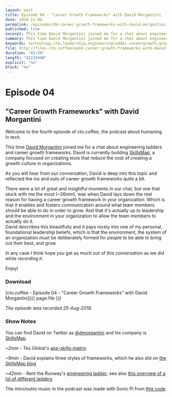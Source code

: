 ```yaml
---
layout: post
title: Episode 04 - "Career Growth Frameworks" with David Morgantini
date: 2018-11-06
permalink: /episodes/04-career-growth-frameworks-with-david-morgantini
published: true
excerpt: This time David Morgantini joined me for a chat about engineering ladders and career growth frameworks. David is currently building SkillsMap, a company focused on creating tools that reduce the cost of creating a growth culture in organizations.
summary: This time David Morgantini joined me for a chat about engineering ladders and career growth frameworks. David is currently building SkillsMap, a company focused on creating tools that reduce the cost of creating a growth culture in organizations.
keywords: technology,cto,leadership,engineeringladder,careergrowth,growth,teams
file: http://files.cto.coffee/ep04-career-growth-frameworks-with-david-morgantini/cto.coffee__ep04.mp3
duration: "43:59"
length: "42233440"
explicit: "no"
block: "no"
---
```


# Episode 04
## "Career Growth Frameworks" with David Morgantini

Welcome to the fourth episode of cto.coffee, the podcast about humaning in tech.

This time [David Morgantini][@david] joined me for a chat about engineering ladders and career growth frameworks. David
is currently building [SkillsMap][skillsmap], a company focused on creating tools that reduce the cost of creating a
growth culture in organizations.

As you will hear from our conversation, David is deep into this topic and reflected the ins and outs of career growth
frameworks quite a bit.

There were a lot of great and insightful moments in our chat, but one that stuck with me the most (~26min), was when
David lays down the real reason for having a career growth framework in your organization. Which is that it enables and
fosters communication around what team members should be able to do in order to grow. And that it's actually up to
leadership and the environment in your organization to allow the team members to actually do it.  
David describes this beautifully and it pays nicely into one of my personal, foundational leadership beliefs, which is
that the environment, the system of an organization must be deliberately formed for people to be able to bring out their
best, and grow.

In any case I think hope you get as much out of this conversation as we did while recording it.

Enjoy!


### Download

[cto.coffee - Episode 04 - "Career Growth Frameworks" with David Morgantini]({{ page.file }})

_The episode was recorded 25-Aug-2018._


### Show Notes

You can find David on Twitter as [@dmorgantini][@david] and his company is [SkillsMap][skillsmap].

_~2min_ - Tes Global's [app-skills-matrix][tes-tool]

_~9min_ - David explains three styles of frameworks, which he also did on [the SkillsMap blog][breakdown-frameworks]

_~42min_ - Rent the Runway's [engineering ladder][rtr-ladder]; see also [this overview of a lot of different ladders][ladder-linklist]

The intro/outro music in the podcast was made with Sonic Pi from [this code][intro-music].

[contact]: /contact/
[@david]: https://twitter.com/dmorgantini
[intro-music]: https://github.com/benjmin-r/music/blob/master/2017-12-04_cto.coffee-intro.rb
[tes-tool]: https://github.com/tes/app-skills-matrix
[skillsmap]: https://www.skillsmap.io/
[rtr-ladder]: http://dresscode.renttherunway.com/blog/ladder
[breakdown-frameworks]: https://www.skillsmap.io/blog/breaking-down-software-engineering-career-frameworks
[ladder-linklist]: https://squeakyvessel.com/2016/07/11/engineering-ladders-links-elsewhere/
